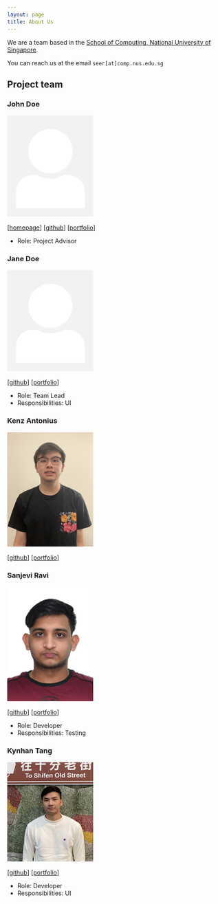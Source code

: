 ```yaml
---
layout: page
title: About Us
---
```


We are a team based in the [School of Computing, National University of Singapore](http://www.comp.nus.edu.sg).

You can reach us at the email `seer[at]comp.nus.edu.sg`

## Project team

### John Doe

<img src="images/johndoe.png" width="200px">

[[homepage](http://www.comp.nus.edu.sg/~damithch)]
[[github](https://github.com/johndoe)]
[[portfolio](team/johndoe.md)]

* Role: Project Advisor

### Jane Doe

<img src="images/johndoe.png" width="200px">

[[github](http://github.com/johndoe)]
[[portfolio](team/johndoe.md)]

* Role: Team Lead
* Responsibilities: UI

### Kenz Antonius

<img src="images/kenzantonius.png" width="200px">

[[github](http://github.com/kenzantonius)]
[[portfolio](team/kenzantonius.md)]

### Sanjevi Ravi

<img src="images/sanjevi13.png" width="200px">

[[github](http://github.com/sanjevi13)]
[[portfolio](team/johndoe.md)]

* Role: Developer
* Responsibilities: Testing

### Kynhan Tang

<img src="images/kynhan.png" width="200px">

[[github](http://github.com/kynhan)]
[[portfolio](team/kynhan.md)]

* Role: Developer
* Responsibilities: UI
